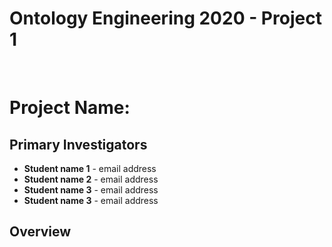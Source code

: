 # Ontology Engineering 2020 - Project 1

<br />
<h1><strong>Project Name: </strong></h1>

<h2>Primary Investigators</h2>
<ul>
<li><strong>Student name 1</strong> - email address</li>
<li><strong>Student name 2</strong> - email address</li>
<li><strong>Student name 3</strong> - email address</li>
<li><strong>Student name 3</strong> - email address</li>
</ul>

<h2>Overview</h2>
